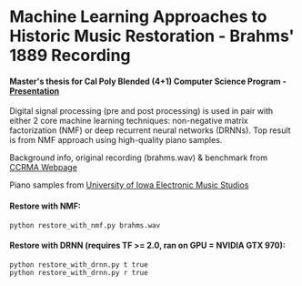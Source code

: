 # Machine Learning Approaches to Historic Music Restoration - Brahms' 1889 Recording
#### Master's thesis for Cal Poly Blended (4+1) Computer Science Program - [Presentation](https://docs.google.com/presentation/d/10V6d6CxRILrC-cb6raxMNgtBop7NJA5XW9NpZTX9lPc/edit?usp=sharing)

Digital signal processing (pre and post processing) is used in pair with either 2 core machine learning techniques: non-negative matrix factorization (NMF) or deep recurrent neural networks (DRNNs). Top result is from NMF approach using high-quality piano samples.

Background info, original recording (brahms.wav) & benchmark from [CCRMA Webpage](https://ccrma.stanford.edu/groups/edison/brahms/brahms.html)

Piano samples from [University of Iowa Electronic Music Studios](http://theremin.music.uiowa.edu/MISpiano.html)

#### Restore with NMF:
```
python restore_with_nmf.py brahms.wav
```
#### Restore with DRNN (requires TF >= 2.0, ran on GPU = NVIDIA GTX 970):
```
python restore_with_drnn.py t true
python restore_with_drnn.py r true
```
